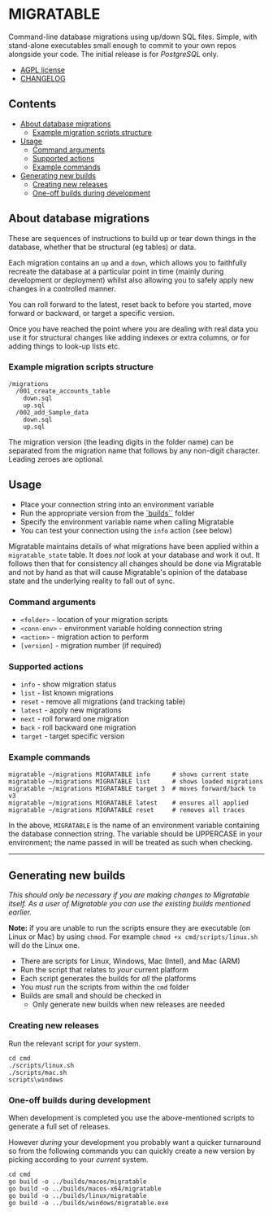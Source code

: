 # MIGRATABLE

Command-line database migrations using up/down SQL files.
Simple, with stand-alone executables small enough to commit
to your own repos alongside your code.
The initial release is for _PostgreSQL_ only.

- [AGPL license](./LICENSE.txt)
- [CHANGELOG](./CHANGELOG.md)

## Contents

- [About database migrations](#about-database-migrations)
  - [Example migration scripts structure](#example-migration-scripts-structure)
- [Usage](#usage)
  - [Command arguments](#command-arguments)
  - [Supported actions](#supported-actions)
  - [Example commands](#example-commands)
- [Generating new builds](#generating-new-builds)
  - [Creating new releases](#creating-new-releases)
  - [One-off builds during development](#one-off-builds-during-development)

## About database migrations

These are sequences of instructions to build up or tear down
things in the database, whether that be structural (eg tables)
or data.

Each migration contains an `up` and a `down`, which allows you
to faithfully recreate the database at a particular point in
time (mainly during development or deployment) whilst also
allowing you to safely apply new changes in a controlled manner.

You can roll forward to the latest, reset back to before you
started, move forward or backward, or target a specific
version.

Once you have reached the point where you are dealing with real
data you use it for structural changes like adding indexes or
extra columns, or for adding things to look-up lists etc.

### Example migration scripts structure

```
/migrations
  /001_create_accounts_table
    down.sql
    up.sql
  /002_add_Sample_data
    down.sql
    up.sql
```

The migration version (the leading digits in the folder name)
can be separated from the migration name that follows by any
non-digit character. Leading zeroes are optional.

## Usage

- Place your connection string into an environment variable
- Run the appropriate version from the [`builds``](./builds) folder
- Specify the environment variable name when calling Migratable
- You can test your connection using the `info` action (see below)

Migratable maintains details of what migrations have been applied
within a `migratable_state` table.  It does _not_ look at your
database and work it out.  It follows then that for consistency
all changes should be done via Migratable and not by hand as that
will cause Migratable's opinion of the database state and the
underlying reality to fall out of sync.

### Command arguments

- `<folder>` - location of your migration scripts
- `<conn-env>` - environment variable holding connection string
- `<action>` - migration action to perform
- `[version]` - migration number (if required)

### Supported actions

- `info` - show migration status
- `list` - list known migrations
- `reset` - remove all migrations (and tracking table)
- `latest` - apply new migrations
- `next` - roll forward one migration
- `back` - roll backward one migration
- `target` - target specific version

### Example commands

``` shell
migratable ~/migrations MIGRATABLE info      # shows current state
migratable ~/migrations MIGRATABLE list      # shows loaded migrations
migratable ~/migrations MIGRATABLE target 3  # moves forward/back to v3
migratable ~/migrations MIGRATABLE latest    # ensures all applied
migratable ~/migrations MIGRATABLE reset     # removes all traces
```

In the above, `MIGRATABLE` is the name of an environment
variable containing the database connection string. The
variable should be UPPERCASE in your environment; the name
passed in will be treated as such when checking.

---

## Generating new builds

_This should only be necessary if you are making changes
to Migratable itself.  As a user of Migratable you can
use the existing builds mentioned earlier._

**Note:** if you are unable to run the scripts ensure they
are executable (on Linux or Mac) by using `chmod`.  For example
`chmod +x cmd/scripts/linux.sh` will do the Linux one.

- There are scripts for Linux, Windows, Mac (Intel), and Mac (ARM)
- Run the script that relates to _your_ current platform
- Each script generates the builds for _all_ the platforms
- You _must_ run the scripts from within the `cmd` folder
- Builds are small and should be checked in
  - Only generate new builds when new releases are needed

### Creating new releases

Run the relevant script for _your_ system.

``` shell
cd cmd
./scripts/linux.sh
./scripts/mac.sh
scripts\windows
```

### One-off builds during development

When development is completed you use the above-mentioned
scripts to generate a full set of releases.

However _during_ your development you probably want a quicker
turnaround so from the following commands you can quickly
create a new  version by picking according to your _current_
system.

``` shell
cd cmd
go build -o ../builds/macos/migratable
go build -o ../builds/macos-x64/migratable
go build -o ../builds/linux/migratable
go build -o ../builds/windows/migratable.exe
```
